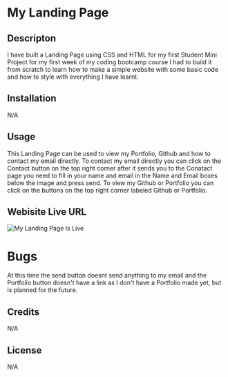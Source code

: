 # My Landing Page

## Descripton

I have built a Landing Page using CSS and HTML for my first Student Mini Project for my first week of my coding bootcamp course I had to build it from scratch to learn how to make a simple website with some basic code and how to style with everything I have learnt. 

## Installation 

N/A 

## Usage 

This Landing Page can be used to view my Portfolio, Github and how to contact my email directly. 
To contact my email directly you can click on the Contact button on the top right corner after it sends you to the Conatact page you need to fill in your name and email in the Name and Email boxes below the image and press send.
To view my Github or Portfolio you can click on the buttons on the top right corner labeled Github or Portfolio.

## Webisite Live URL

![My Landing Page Is Live](https://github.com/Jayden338/horiseon-services/assets/136901914/11a9d43d-bc8a-4885-8ad3-1fed7712b8ca) 

# Bugs 

At this time the send button doesnt send anything to my email and the Portfolio button doesn't have a link as I don't have a Portfolio made yet, but is planned for the future.
## Credits 

N/A 

## License 

N/A 



